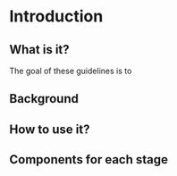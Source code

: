 # Introduction


## What is it?

The goal of these guidelines is to 

## Background

## How to use it?

## Components for each stage
